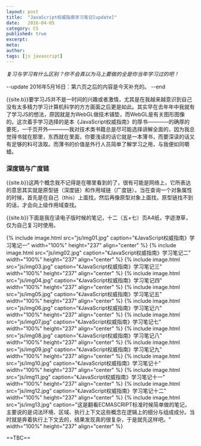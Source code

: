 ```yaml
---
layout: post
title:  "JavaScript权威指南学习笔记[update]"
date:   2016-04-05
category: CS
published: true
excerpt: 
meta: 
author: 
tags: [js javascript]
---
```


*复习与学习有什么区别？你不会真以为马上要做的全是你当年学习过的吧！*

--update
2016年5月16日：第六页之后的内容是今天补充的。
--end

{{site.b}}要学习JS并不是一时间的兴趣或者激情，尤其是在我越来越意识到自己没有太多精力学习计算机科学的方方面面之后更是如此。其实早在去年年中我就有了学习JS的想法，原因就是为WebGL做技术铺垫，而WebGL是有关图形图像的。这次着手学习选择的是本《JavaScript权威指南》的厚书————的确厚的要死，一千页开外————我对技术类书籍总是尽可能选择讲解全面的，因为我总觉得书就在那里，东西就在里面，你要浅读的话它就是一本薄书，而要深读的话又有足够的料可汲取。而薄书的价值是外行人员简单了解学习之用，与我便如同嚼蜡。

### 深度链与广度链
{{site.b}}这两个概念我不记得是在哪里看到的了，很有可能是网络上，它所表达的意思其实就是原型链（深度链）和作用域链（广度链）。当在查询一个对象属性的时候，首先是在自己（this）上面找，然后再像原型对象上面找，原型链找不到的话，才会向上级作用域查找。


{{site.b}}下面是我在读电子版时候的笔记，十二（五+七）页A4纸，字迹潦草，仅为自己复习时使用。

{% include image.html src="js/img01.jpg" caption="《JavaScript权威指南》学习笔记一" width="100%" height="237" align="center" %}
{% include image.html src="js/img02.jpg" caption="《JavaScript权威指南》学习笔记二" width="100%" height="237" align="center" %}
{% include image.html src="js/img03.jpg" caption="《JavaScript权威指南》学习笔记三" width="100%" height="237" align="center" %}
{% include image.html src="js/img04.jpg" caption="《JavaScript权威指南》学习笔记四" width="100%" height="237" align="center" %}
{% include image.html src="js/img05.jpg" caption="《JavaScript权威指南》学习笔记五" width="100%" height="237" align="center" %}
{% include image.html src="js/img06.jpg" caption="《JavaScript权威指南》学习笔记六" width="100%" height="237" align="center" %}
{% include image.html src="js/img07.jpg" caption="《JavaScript权威指南》学习笔记七" width="100%" height="237" align="center" %}
{% include image.html src="js/img08.jpg" caption="《JavaScript权威指南》学习笔记八" width="100%" height="237" align="center" %}
{% include image.html src="js/img09.jpg" caption="《JavaScript权威指南》学习笔记九" width="100%" height="237" align="center" %}
{% include image.html src="js/img10.jpg" caption="《JavaScript权威指南》学习笔记十" width="100%" height="237" align="center" %}
{% include image.html src="js/img11.jpg" caption="《JavaScript权威指南》学习笔记十一" width="100%" height="237" align="center" %}
{% include image.html src="js/img12.jpg" caption="《JavaScript权威指南》学习笔记十二" width="100%" height="237" align="center" %}
{% include image.html src="js/img13.jpg" caption="这是翻看ECMASCRIPT标准时候简单做的笔记，主要说的是词法环境、区域、执行上下文这些概念在逻辑上的细分与组成成分。当时就是奔着执行上下文去的，结果发现真的很复杂，于是就先这样吧。" width="100%" height="237" align="center" %}





==TBC==



